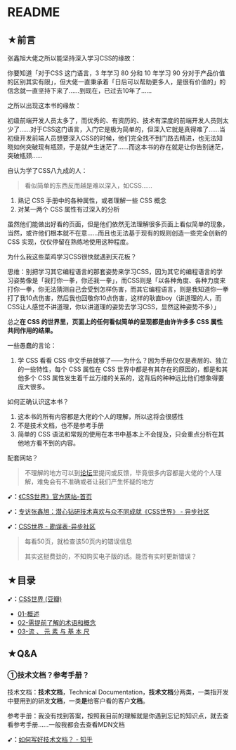 # README

## ★前言

张鑫旭大佬之所以能坚持深入学习CSS的缘故：

你要知道「对于CSS 这门语言，3 年学习 80 分和 10 年学习 90 分对于产品价值的区别其实有限」，但大佬一直秉承着「日后可以帮助更多人，是很有价值的」的信念就一直坚持下来了……到现在，已过去10年了……

之所以出现这本书的缘故：

初级前端开发人员太多了，而优秀的、有资历的、技术有深度的前端开发人员则太少了……对于CSS这门语言，入门它是极为简单的，但深入它就是真得难了……当初级开发前端人员想要深入CSS的时候，他们完全找不到门路去精进，也无法知晓如何突破现有瓶颈，于是就产生迷茫了……而这本书的存在就是让你告别迷茫，突破瓶颈……

自认为学了CSS八九成的人：

> 看似简单的东西反而越是难以深入，如CSS……

1. 熟记 CSS 手册中的各种属性，或者理解一些 CSS 概念
2. 对某一两个 CSS 属性有过深入的分析

虽然他们能做出好看的页面，但是他们依然无法理解很多页面上看似简单的现象，当然，或许他们根本就不在意……而且也无法基于现有的规则创造一些完全创新的 CSS 实现，仅仅停留在熟练地使用这种程度。

为什么我这些菜鸡学习CSS很快就遇到天花板？

思维：别把学习其它编程语言的那套姿势来学习CSS，因为其它的编程语言的学习姿势像是「我打你一拳，你还我一拳」，而CSS则是「以各种角度、各种力度来打你一拳，你无法猜测自己会受到怎样伤害，而其它编程语言，则是我知道你一拳打了我10点伤害，然后我也回敬你10点伤害，这样的耿直boy（讲道理的人，而CSS让人感觉不讲道理，你以讲道理的姿势去学习CSS，显然这种姿势不多）」

总之**在 CSS 的世界里，页面上的任何看似简单的呈现都是由许许多多 CSS 属性共同作用的结果。**

一些愚蠢的言论：

1. 学 CSS 看看 CSS 中文手册就够了——为什么？因为手册仅仅是表层的、独立的一些特性，每个 CSS 属性在 CSS 世界中都是有其存在的原因的，都是和其他多个 CSS 属性发生着千丝万缕的关系的，这背后的种种远比他们想象得要庞大很多。

如何正确认识这本书？

1. 这本书的所有内容都是大佬的个人的理解，所以这将会很感性
2. 不是技术文档，也不是参考手册
3. 简单的 CSS 语法和常规的使用在本书中基本上不会提及，只会重点分析在其他地方看不到的内容。

配套网站？

> 不理解的地方可以到[论坛](https://bbs.cssworld.cn/forum.php)里提问或反馈，毕竟很多内容都是大佬的个人理解，难免会有不准确或者让我们产生怀疑的地方

**➹：**[《CSS世界》官方网站-首页](https://www.cssworld.cn/)

**➹：**[专访张鑫旭：潜心钻研技术喜欢与众不同成就《CSS世界》 - 异步社区](https://www.epubit.com/selfpublish/article/1265)

**➹：**[CSS世界 - 勘误表-异步社区](https://www.epubit.com/book/detail/2983)

> 每看50页，就检查该50页内的错误信息
>
> 其实这挺费劲的，不知购买电子版的话。能否有实时更新错误？

## ★目录

**➹：**[CSS世界 (豆瓣)](https://book.douban.com/subject/27615777/)

- [01-概述](./01-概述.md)
- [02-需提前了解的术语和概念](./02-需提前了解的术语和概念.md)
- [03-流 、 元 素 与 基 本 尺](./03-流-元素与基本尺寸.md)

## ★Q&A

### ①技术文档？参考手册？

技术文档：**技术文档**，Technical Documentation，**技术文档**分两类，一类指开发中要用到的研发**文档**，一类**是**给客户看的客户**文档**。

参考手册：我没有找到答案，按照我目前的理解就是你遇到忘记的知识点，就去查看参考手册……一般我都会去查看MDN文档

**➹：**[如何写好技术文档？ - 知乎](https://www.zhihu.com/question/19945828)

